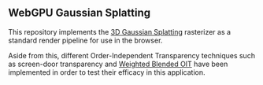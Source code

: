 ## WebGPU Gaussian Splatting
This repository implements the [3D Gaussian Splatting](https://github.com/graphdeco-inria/gaussian-splatting) rasterizer as a standard render pipeline for use in the browser.

Aside from this, different Order-Independent Transparency techniques such as screen-door transparency and [Weighted Blended OIT](https://jcgt.org/published/0002/02/09/) have been implemented in order to test their efficacy in this application.
